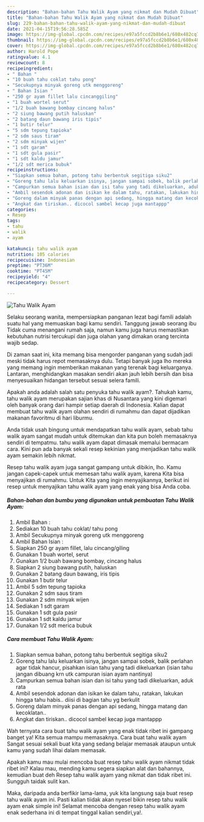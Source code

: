 ```yaml
---
description: "Bahan-bahan Tahu Walik Ayam yang nikmat dan Mudah Dibuat"
title: "Bahan-bahan Tahu Walik Ayam yang nikmat dan Mudah Dibuat"
slug: 229-bahan-bahan-tahu-walik-ayam-yang-nikmat-dan-mudah-dibuat
date: 2021-04-15T19:56:28.585Z
image: https://img-global.cpcdn.com/recipes/e97a5fccd2b8b6e1/680x482cq70/tahu-walik-ayam-foto-resep-utama.jpg
thumbnail: https://img-global.cpcdn.com/recipes/e97a5fccd2b8b6e1/680x482cq70/tahu-walik-ayam-foto-resep-utama.jpg
cover: https://img-global.cpcdn.com/recipes/e97a5fccd2b8b6e1/680x482cq70/tahu-walik-ayam-foto-resep-utama.jpg
author: Harold Pope
ratingvalue: 4.1
reviewcount: 8
recipeingredient:
- " Bahan "
- "10 buah tahu coklat tahu pong"
- "Secukupnya minyak goreng utk menggoreng"
- " Bahan Isian "
- "250 gr ayam fillet lalu cincanggiling"
- "1 buah wortel serut"
- "1/2 buah bawang bombay cincang halus"
- "2 siung bawang putih haluskan"
- "2 batang daun bawang iris tipis"
- "1 butir telur"
- "5 sdm tepung tapioka"
- "2 sdm saus tiram"
- "2 sdm minyak wijen"
- "1 sdt garam"
- "1 sdt gula pasir"
- "1 sdt kaldu jamur"
- "1/2 sdt merica bubuk"
recipeinstructions:
- "Siapkan semua bahan, potong tahu berbentuk segitiga siku2"
- "Goreng tahu lalu keluarkan isinya, jangan sampai sobek, balik perlahan agar tidak hancur, pisahkan isian tahu yang tadi dikeluarkan (isian tahu jangan dibuang krn utk campuran isian ayam nantinya)"
- "Campurkan semua bahan isian dan isi tahu yang tadi dikeluarkan, aduk rata"
- "Ambil sesendok adonan dan isikan ke dalam tahu, ratakan, lakukan hingga tahu habis.. diisi di bagian tahu yg berkulit"
- "Goreng dalam minyak panas dengan api sedang, hingga matang dan kecoklatan.."
- "Angkat dan tiriskan.. dicocol sambel kecap juga mantappp"
categories:
- Resep
tags:
- tahu
- walik
- ayam

katakunci: tahu walik ayam 
nutrition: 105 calories
recipecuisine: Indonesian
preptime: "PT36M"
cooktime: "PT45M"
recipeyield: "4"
recipecategory: Dessert

---
```



![Tahu Walik Ayam](https://img-global.cpcdn.com/recipes/e97a5fccd2b8b6e1/680x482cq70/tahu-walik-ayam-foto-resep-utama.jpg)

Selaku seorang wanita, mempersiapkan panganan lezat bagi famili adalah suatu hal yang memuaskan bagi kamu sendiri. Tanggung jawab seorang ibu Tidak cuma menangani rumah saja, namun kamu juga harus memastikan kebutuhan nutrisi tercukupi dan juga olahan yang dimakan orang tercinta wajib sedap.

Di zaman  saat ini, kita memang bisa mengorder panganan yang sudah jadi meski tidak harus repot memasaknya dulu. Tetapi banyak juga lho mereka yang memang ingin memberikan makanan yang terenak bagi keluarganya. Lantaran, menghidangkan masakan sendiri akan jauh lebih bersih dan bisa menyesuaikan hidangan tersebut sesuai selera famili. 



Apakah anda adalah salah satu penyuka tahu walik ayam?. Tahukah kamu, tahu walik ayam merupakan sajian khas di Nusantara yang kini digemari oleh banyak orang dari hampir setiap daerah di Indonesia. Kalian dapat membuat tahu walik ayam olahan sendiri di rumahmu dan dapat dijadikan makanan favoritmu di hari liburmu.

Anda tidak usah bingung untuk mendapatkan tahu walik ayam, sebab tahu walik ayam sangat mudah untuk ditemukan dan kita pun boleh memasaknya sendiri di tempatmu. tahu walik ayam dapat dimasak memalui bermacam cara. Kini pun ada banyak sekali resep kekinian yang menjadikan tahu walik ayam semakin lebih nikmat.

Resep tahu walik ayam juga sangat gampang untuk dibikin, lho. Kamu jangan capek-capek untuk memesan tahu walik ayam, karena Kita bisa menyajikan di rumahmu. Untuk Kita yang ingin menyajikannya, berikut ini resep untuk menyajikan tahu walik ayam yang enak yang bisa Anda coba.

<!--inarticleads1-->

##### Bahan-bahan dan bumbu yang digunakan untuk pembuatan Tahu Walik Ayam:

1. Ambil  Bahan :
1. Sediakan 10 buah tahu coklat/ tahu pong
1. Ambil Secukupnya minyak goreng utk menggoreng
1. Ambil  Bahan Isian :
1. Siapkan 250 gr ayam fillet, lalu cincang/giling
1. Gunakan 1 buah wortel, serut
1. Gunakan 1/2 buah bawang bombay, cincang halus
1. Siapkan 2 siung bawang putih, haluskan
1. Gunakan 2 batang daun bawang, iris tipis
1. Gunakan 1 butir telur
1. Ambil 5 sdm tepung tapioka
1. Gunakan 2 sdm saus tiram
1. Gunakan 2 sdm minyak wijen
1. Sediakan 1 sdt garam
1. Gunakan 1 sdt gula pasir
1. Gunakan 1 sdt kaldu jamur
1. Gunakan 1/2 sdt merica bubuk




<!--inarticleads2-->

##### Cara membuat Tahu Walik Ayam:

1. Siapkan semua bahan, potong tahu berbentuk segitiga siku2
1. Goreng tahu lalu keluarkan isinya, jangan sampai sobek, balik perlahan agar tidak hancur, pisahkan isian tahu yang tadi dikeluarkan (isian tahu jangan dibuang krn utk campuran isian ayam nantinya)
1. Campurkan semua bahan isian dan isi tahu yang tadi dikeluarkan, aduk rata
1. Ambil sesendok adonan dan isikan ke dalam tahu, ratakan, lakukan hingga tahu habis.. diisi di bagian tahu yg berkulit
1. Goreng dalam minyak panas dengan api sedang, hingga matang dan kecoklatan..
1. Angkat dan tiriskan.. dicocol sambel kecap juga mantappp




Wah ternyata cara buat tahu walik ayam yang enak tidak ribet ini gampang banget ya! Kita semua mampu memasaknya. Cara buat tahu walik ayam Sangat sesuai sekali buat kita yang sedang belajar memasak ataupun untuk kamu yang sudah lihai dalam memasak.

Apakah kamu mau mulai mencoba buat resep tahu walik ayam nikmat tidak ribet ini? Kalau mau, mending kamu segera siapkan alat dan bahannya, kemudian buat deh Resep tahu walik ayam yang nikmat dan tidak ribet ini. Sungguh taidak sulit kan. 

Maka, daripada anda berfikir lama-lama, yuk kita langsung saja buat resep tahu walik ayam ini. Pasti kalian tiidak akan nyesel bikin resep tahu walik ayam enak simple ini! Selamat mencoba dengan resep tahu walik ayam enak sederhana ini di tempat tinggal kalian sendiri,ya!.

